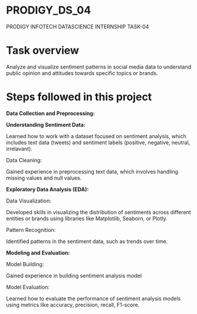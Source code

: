 # PRODIGY_DS_04
PRODIGY INFOTECH DATASCIENCE INTERNSHIP TASK-04

# Task overview

Analyze and visualize sentiment patterns in social media data to understand public opinion and attitudes towards specific topics or brands.

# Steps followed in this project

**Data Collection and Preprocessing:**

**Understanding Sentiment Data:**

Learned how to work with a dataset focused on sentiment analysis, which includes text data (tweets) and sentiment labels (positive, negative, neutral, irrelavant).

Data Cleaning: 

Gained experience in preprocessing text data, which involves handling missing values and null values.

**Exploratory Data Analysis (EDA):**

Data Visualization:

Developed skills in visualizing the distribution of sentiments across different entities or brands using libraries like Matplotlib, Seaborn, or Plotly.

Pattern Recognition: 

Identified patterns in the sentiment data, such as trends over time.

**Modeling and Evaluation:**

Model Building:

Gained experience in building sentiment analysis model 

Model Evaluation: 

Learned how to evaluate the performance of sentiment analysis models using metrics like accuracy, precision, recall, F1-score.



